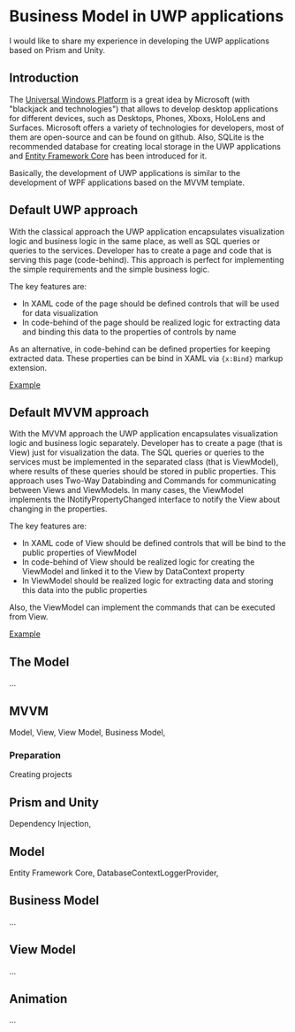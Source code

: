 # Business Model in UWP applications

I would like to share my experience in developing the UWP applications based on Prism and Unity.

## Introduction

The [Universal Windows Platform](https://en.wikipedia.org/wiki/Universal_Windows_Platform) is a great idea by Microsoft (with "blackjack and technologies") that allows to develop desktop applications for different devices, such as Desktops, Phones, Xboxs, HoloLens and Surfaces. Microsoft offers a variety of technologies for developers, most of them are open-source and can be found on github. Also, SQLite is the recommended database for creating local storage in the UWP applications and [Entity Framework Core](https://docs.microsoft.com/en-us/windows/uwp/data-access/sqlite-databases) has been introduced for it.

Basically, the development of UWP applications is similar to the development of WPF applications based on the MVVM template.

## Default UWP approach

With the classical approach the UWP application encapsulates visualization logic and business logic in the same place, as well as SQL queries or queries to the services. Developer has to create a page and code that is serving this page (code-behind). This approach is perfect for implementing the simple requirements and the simple business logic.

The key features are:
* In XAML code of the page should be defined controls that will be used for data visualization
* In code-behind of the page should be realized logic for extracting data and binding this data to the properties of controls by name

As an alternative, in code-behind can be defined properties for keeping extracted data. These properties can be bind in XAML via `{x:Bind}` markup extension.

[Example](https://github.com/CanadianBeaver/BusinessModelUWP/wiki/Classical-UWP-approach)

## Default MVVM approach

With the MVVM approach the UWP application encapsulates visualization logic and business logic separately. Developer has to create a page (that is View) just for visualization the data. The SQL queries or queries to the services must be implemented in the separated class (that is ViewModel), where results of these queries should be stored in public properties. This approach uses Two-Way Databinding and Commands for communicating between Views and ViewModels. In many cases, the ViewModel implements the INotifyPropertyChanged interface to notify the View about changing in the properties.

The key features are:
* In XAML code of View should be defined controls that will be bind to the public properties of ViewModel
* In code-behind of View should be realized logic for creating the ViewModel and linked it to the View by DataContext property
* In ViewModel should be realized logic for extracting data and storing this data into the public properties

Also, the ViewModel can implement the commands that can be executed from View.

[Example](https://github.com/CanadianBeaver/BusinessModelUWP/wiki/MVVM-approach)

## The Model
...

## MVVM

Model, View, View Model, Business Model,

### Preparation

Creating projects

## Prism and Unity

Dependency Injection, 

## Model

Entity Framework Core, DatabaseContextLoggerProvider,

## Business Model 

...

## View Model

...

## Animation

...
